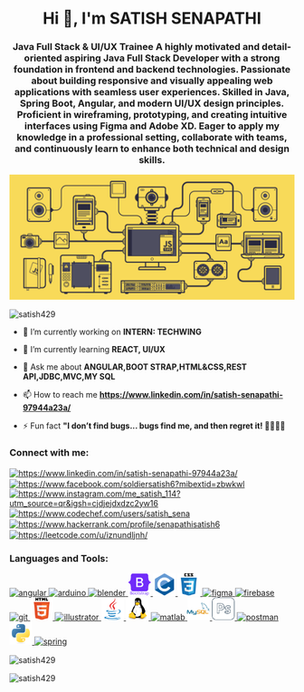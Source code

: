 <h1 align="center">Hi 👋, I'm SATISH SENAPATHI</h1>
<h3 align="center">Java Full Stack & UI/UX Trainee A highly motivated and detail-oriented aspiring Java Full Stack Developer with a strong foundation in frontend and backend technologies. Passionate about building responsive and visually appealing web applications with seamless user experiences. Skilled in Java, Spring Boot, Angular, and modern UI/UX design principles. Proficient in wireframing, prototyping, and creating intuitive interfaces using Figma and Adobe XD. Eager to apply my knowledge in a professional setting, collaborate with teams, and continuously learn to enhance both technical and design skills.</h3>
<img src="https://github.com/maddatsubedi/maddatsubedi/blob/main/banner.gif?raw=true">
<p align="left"> <img src="https://komarev.com/ghpvc/?username=satish429&label=Profile%20views&color=0e75b6&style=flat" alt="satish429" /> </p>

- 🔭 I’m currently working on **INTERN: TECHWING**

- 🌱 I’m currently learning **REACT, UI/UX**

- 💬 Ask me about **ANGULAR,BOOT STRAP,HTML&CSS,REST API,JDBC,MVC,MY SQL**

- 📫 How to reach me **https://www.linkedin.com/in/satish-senapathi-97944a23a/**

- ⚡ Fun fact **"I don’t find bugs... bugs find me, and then regret it! 🕵️‍♂️🐜🐞**

<h3 align="left">Connect with me:</h3>
<p align="left">
<a href="https://linkedin.com/in/https://www.linkedin.com/in/satish-senapathi-97944a23a/" target="blank"><img align="center" src="https://raw.githubusercontent.com/rahuldkjain/github-profile-readme-generator/master/src/images/icons/Social/linked-in-alt.svg" alt="https://www.linkedin.com/in/satish-senapathi-97944a23a/" height="30" width="40" /></a>
<a href="https://fb.com/https://www.facebook.com/soldiersatish6?mibextid=zbwkwl" target="blank"><img align="center" src="https://raw.githubusercontent.com/rahuldkjain/github-profile-readme-generator/master/src/images/icons/Social/facebook.svg" alt="https://www.facebook.com/soldiersatish6?mibextid=zbwkwl" height="30" width="40" /></a>
<a href="https://instagram.com/https://www.instagram.com/me_satish_114?utm_source=qr&igsh=cjdjejdxdzc2yw16" target="blank"><img align="center" src="https://raw.githubusercontent.com/rahuldkjain/github-profile-readme-generator/master/src/images/icons/Social/instagram.svg" alt="https://www.instagram.com/me_satish_114?utm_source=qr&igsh=cjdjejdxdzc2yw16" height="30" width="40" /></a>
<a href="https://www.codechef.com/users/https://www.codechef.com/users/satish_sena" target="blank"><img align="center" src="https://cdn.jsdelivr.net/npm/simple-icons@3.1.0/icons/codechef.svg" alt="https://www.codechef.com/users/satish_sena" height="30" width="40" /></a>
<a href="https://www.hackerrank.com/https://www.hackerrank.com/profile/senapathisatish6" target="blank"><img align="center" src="https://raw.githubusercontent.com/rahuldkjain/github-profile-readme-generator/master/src/images/icons/Social/hackerrank.svg" alt="https://www.hackerrank.com/profile/senapathisatish6" height="30" width="40" /></a>
<a href="https://www.leetcode.com/https://leetcode.com/u/iznundljnh/" target="blank"><img align="center" src="https://raw.githubusercontent.com/rahuldkjain/github-profile-readme-generator/master/src/images/icons/Social/leet-code.svg" alt="https://leetcode.com/u/iznundljnh/" height="30" width="40" /></a>
</p>

<h3 align="left">Languages and Tools:</h3>
<p align="left"> <a href="https://angular.io" target="_blank" rel="noreferrer"> <img src="https://angular.io/assets/images/logos/angular/angular.svg" alt="angular" width="40" height="40"/> </a> <a href="https://www.arduino.cc/" target="_blank" rel="noreferrer"> <img src="https://cdn.worldvectorlogo.com/logos/arduino-1.svg" alt="arduino" width="40" height="40"/> </a> <a href="https://www.blender.org/" target="_blank" rel="noreferrer"> <img src="https://download.blender.org/branding/community/blender_community_badge_white.svg" alt="blender" width="40" height="40"/> </a> <a href="https://getbootstrap.com" target="_blank" rel="noreferrer"> <img src="https://raw.githubusercontent.com/devicons/devicon/master/icons/bootstrap/bootstrap-plain-wordmark.svg" alt="bootstrap" width="40" height="40"/> </a> <a href="https://www.cprogramming.com/" target="_blank" rel="noreferrer"> <img src="https://raw.githubusercontent.com/devicons/devicon/master/icons/c/c-original.svg" alt="c" width="40" height="40"/> </a> <a href="https://www.w3schools.com/css/" target="_blank" rel="noreferrer"> <img src="https://raw.githubusercontent.com/devicons/devicon/master/icons/css3/css3-original-wordmark.svg" alt="css3" width="40" height="40"/> </a> <a href="https://www.figma.com/" target="_blank" rel="noreferrer"> <img src="https://www.vectorlogo.zone/logos/figma/figma-icon.svg" alt="figma" width="40" height="40"/> </a> <a href="https://firebase.google.com/" target="_blank" rel="noreferrer"> <img src="https://www.vectorlogo.zone/logos/firebase/firebase-icon.svg" alt="firebase" width="40" height="40"/> </a> <a href="https://git-scm.com/" target="_blank" rel="noreferrer"> <img src="https://www.vectorlogo.zone/logos/git-scm/git-scm-icon.svg" alt="git" width="40" height="40"/> </a> <a href="https://www.w3.org/html/" target="_blank" rel="noreferrer"> <img src="https://raw.githubusercontent.com/devicons/devicon/master/icons/html5/html5-original-wordmark.svg" alt="html5" width="40" height="40"/> </a> <a href="https://www.adobe.com/in/products/illustrator.html" target="_blank" rel="noreferrer"> <img src="https://www.vectorlogo.zone/logos/adobe_illustrator/adobe_illustrator-icon.svg" alt="illustrator" width="40" height="40"/> </a> <a href="https://www.java.com" target="_blank" rel="noreferrer"> <img src="https://raw.githubusercontent.com/devicons/devicon/master/icons/java/java-original.svg" alt="java" width="40" height="40"/> </a> <a href="https://www.linux.org/" target="_blank" rel="noreferrer"> <img src="https://raw.githubusercontent.com/devicons/devicon/master/icons/linux/linux-original.svg" alt="linux" width="40" height="40"/> </a> <a href="https://www.mathworks.com/" target="_blank" rel="noreferrer"> <img src="https://upload.wikimedia.org/wikipedia/commons/2/21/Matlab_Logo.png" alt="matlab" width="40" height="40"/> </a> <a href="https://www.mysql.com/" target="_blank" rel="noreferrer"> <img src="https://raw.githubusercontent.com/devicons/devicon/master/icons/mysql/mysql-original-wordmark.svg" alt="mysql" width="40" height="40"/> </a> <a href="https://www.photoshop.com/en" target="_blank" rel="noreferrer"> <img src="https://raw.githubusercontent.com/devicons/devicon/master/icons/photoshop/photoshop-line.svg" alt="photoshop" width="40" height="40"/> </a> <a href="https://postman.com" target="_blank" rel="noreferrer"> <img src="https://www.vectorlogo.zone/logos/getpostman/getpostman-icon.svg" alt="postman" width="40" height="40"/> </a> <a href="https://www.python.org" target="_blank" rel="noreferrer"> <img src="https://raw.githubusercontent.com/devicons/devicon/master/icons/python/python-original.svg" alt="python" width="40" height="40"/> </a> <a href="https://spring.io/" target="_blank" rel="noreferrer"> <img src="https://www.vectorlogo.zone/logos/springio/springio-icon.svg" alt="spring" width="40" height="40"/> </a> </p>

<p><img align="center" src="https://github-readme-stats.vercel.app/api/top-langs?username=satish429&show_icons=true&locale=en&layout=compact" alt="satish429" /></p>

<p><img align="center" src="https://github-readme-streak-stats.herokuapp.com/?user=satish429&" alt="satish429" /></p>
